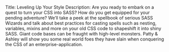 Title: Leveling Up Your Style
Description: 
Are you ready to embark on a quest to turn your CSS into SASS? 
How do you get equipped for your pending adventure? We’ll take a peek at the spellbook of serious SASS Wizards and talk about best practices for casting spells such as nesting, variables, mixins and more on your old CSS code to shapeshift it into shiny SASS. Giant code bases can be fraught with high-level monsters. Patty & Ashley will show you some real world foes they have slain when conquering the CSS of an enterprise-application.
